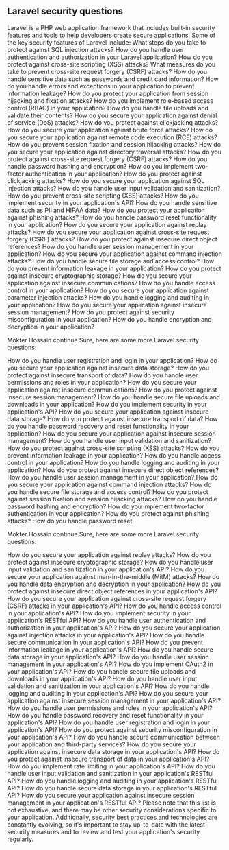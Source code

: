 ## Laravel security questions 

Laravel is a PHP web application framework that includes built-in security features and tools to help developers create secure applications. Some of the key security features of Laravel include:
What steps do you take to protect against SQL injection attacks?
How do you handle user authentication and authorization in your Laravel application?
How do you protect against cross-site scripting (XSS) attacks?
What measures do you take to prevent cross-site request forgery (CSRF) attacks?
How do you handle sensitive data such as passwords and credit card information?
How do you handle errors and exceptions in your application to prevent information leakage?
How do you protect your application from session hijacking and fixation attacks?
How do you implement role-based access control (RBAC) in your application?
How do you handle file uploads and validate their contents?
How do you secure your application against denial of service (DoS) attacks?
How do you protect against clickjacking attacks?
How do you secure your application against brute force attacks?
How do you secure your application against remote code execution (RCE) attacks?
How do you prevent session fixation and session hijacking attacks?
How do you secure your application against directory traversal attacks?
How do you protect against cross-site request forgery (CSRF) attacks?
How do you handle password hashing and encryption?
How do you implement two-factor authentication in your application?
How do you protect against clickjacking attacks?
How do you secure your application against SQL injection attacks?
How do you handle user input validation and sanitization?
How do you prevent cross-site scripting (XSS) attacks?
How do you implement security in your application's API?
How do you handle sensitive data such as PII and HIPAA data?
How do you protect your application against phishing attacks?
How do you handle password reset functionality in your application?
How do you secure your application against replay attacks?
How do you secure your application against cross-site request forgery (CSRF) attacks?
How do you protect against insecure direct object references?
How do you handle user session management in your application?
How do you secure your application against command injection attacks?
How do you handle secure file storage and access control?
How do you prevent information leakage in your application?
How do you protect against insecure cryptographic storage?
How do you secure your application against insecure communications?
How do you handle access control in your application?
How do you secure your application against parameter injection attacks?
How do you handle logging and auditing in your application?
How do you secure your application against insecure session management?
How do you protect against security misconfiguration in your application?
How do you handle encryption and decryption in your application?



Mokter Hossain
continue
Sure, here are some more Laravel security questions:

How do you handle user registration and login in your application?
How do you secure your application against insecure data storage?
How do you protect against insecure transport of data?
How do you handle user permissions and roles in your application?
How do you secure your application against insecure communications?
How do you protect against insecure session management?
How do you handle secure file uploads and downloads in your application?
How do you implement security in your application's API?
How do you secure your application against insecure data storage?
How do you protect against insecure transport of data?
How do you handle password recovery and reset functionality in your application?
How do you secure your application against insecure session management?
How do you handle user input validation and sanitization?
How do you protect against cross-site scripting (XSS) attacks?
How do you prevent information leakage in your application?
How do you handle access control in your application?
How do you handle logging and auditing in your application?
How do you protect against insecure direct object references?
How do you handle user session management in your application?
How do you secure your application against command injection attacks?
How do you handle secure file storage and access control?
How do you protect against session fixation and session hijacking attacks?
How do you handle password hashing and encryption?
How do you implement two-factor authentication in your application?
How do you protect against phishing attacks?
How do you handle password reset



Mokter Hossain
continue
Sure, here are some more Laravel security questions:

How do you secure your application against replay attacks?
How do you protect against insecure cryptographic storage?
How do you handle user input validation and sanitization in your application's API?
How do you secure your application against man-in-the-middle (MitM) attacks?
How do you handle data encryption and decryption in your application?
How do you protect against insecure direct object references in your application's API?
How do you secure your application against cross-site request forgery (CSRF) attacks in your application's API?
How do you handle access control in your application's API?
How do you implement security in your application's RESTful API?
How do you handle user authentication and authorization in your application's API?
How do you secure your application against injection attacks in your application's API?
How do you handle secure communication in your application's API?
How do you prevent information leakage in your application's API?
How do you handle secure data storage in your application's API?
How do you handle user session management in your application's API?
How do you implement OAuth2 in your application's API?
How do you handle secure file uploads and downloads in your application's API?
How do you handle user input validation and sanitization in your application's API?
How do you handle logging and auditing in your application's API?
How do you secure your application against insecure session management in your application's API?
How do you handle user permissions and roles in your application's API?
How do you handle password recovery and reset functionality in your application's API?
How do you handle user registration and login in your application's API?
How do you protect against security misconfiguration in your application's API?
How do you handle secure communication between your application and third-party services?
How do you secure your application against insecure data storage in your application's API?
How do you protect against insecure transport of data in your application's API?
How do you implement rate limiting in your application's API?
How do you handle user input validation and sanitization in your application's RESTful API?
How do you handle logging and auditing in your application's RESTful API?
How do you handle secure data storage in your application's RESTful API?
How do you secure your application against insecure session management in your application's RESTful API?
Please note that this list is not exhaustive, and there may be other security considerations specific to your application. Additionally, security best practices and technologies are constantly evolving, so it's important to stay up-to-date with the latest security measures and to review and test your application's security regularly.
